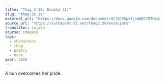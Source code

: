 ```yaml
---
title: "Thag 2.39: Usubha (2)"
slug: "thag.02.39"
external_url: "https://docs.google.com/document/d/1ICX5pkfjsmNBCfMTNLnXporNOlRMTxnh62kA1vJ4Jc0/edit"
source_url: "https://suttacentral.net/thag2.39/en/sujato"
translator: sujato
course: imagery
tags:
  - characters
  - thag
  - poetry
  - nuns
year: 2020
---
```


A nun overcomes her pride.
